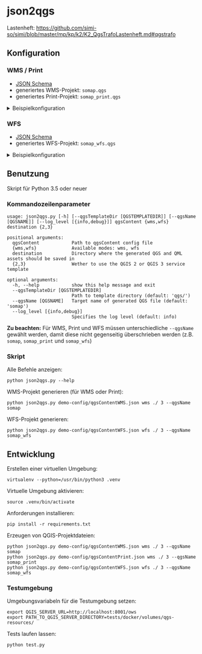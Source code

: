 json2qgs
========

Lastenheft: https://github.com/simi-so/simi/blob/master/mp/kp/k2/K2_QgsTrafoLastenheft.md#qgstrafo


Konfiguration
-------------

### WMS / Print

* [JSON Schema](./schemas/sogis-wms-qgs-content.json)
* generiertes WMS-Projekt: `somap.qgs`
* generiertes Print-Projekt: `somap_print.qgs`

<details>
  <summary>Beispielkonfiguration</summary>

**Zu beachten:** Falls `print_templates` in der Config enthalten ist, wird automatisch das Print-Projekt (`somap_print.qgs`) generiert, sonst das WMS-Projekt (`somap.qgs`)

```jsonc
{
  "$schema": "https://github.com/simi-so/json2qgs/raw/master/schemas/sogis-wms-qgs-content.json",

  // top-level WMS Layers direkt unterhalb WMS Root Layer
  "wms_top_layers": [
    "ch.so.agi.agi_hoheitsgrenzen_pub.hoheitsgrenzen_gemeindegrenze",
    "Grundstücke",
    "BelasteteStandorte",
    "ch.so.agi.uebersichtsplan",
    "1_hintergrundkarte_wms",
    "2_hintergrundkarte_wmts"
  ],

  // referenzierte Layer und Productsets
  "layers": [
    // Productset: Layergruppe oder Facadelayer
    {
      "name": "Grundstücke",
      "type": "productset",
      "title": "Grundstücke",
      // Referenzen auf Sublayer
      "sublayers": [
        "mopublic_grundstueck"
      ]
    },
    {
      "name": "BelasteteStandorte",
      "type": "productset",
      "title": "",
      "sublayers": [
        "afu_altlasten_pub"
      ]
    },

    // Vektorlayer
    {
      "name": "ch.so.agi.agi_hoheitsgrenzen_pub.hoheitsgrenzen_gemeindegrenze",
      "type": "layer",
      "title": "Gemeindegrenzen",
      "datatype": "vector",
      // Datenquelle
      "postgis_datasource": {
        // PostGIS Connection wie in einer QGIS Datasource (hier als PG Service)
        "dbconnection": "service=sogis_services",
        // Variante ohne PG Service:
        // "dbconnection": "dbname='somap' host=sogis-postgis port=5432 user='dbuser' password='xxxx'",
        "schema": "agi_hoheitsgrenzen_pub",
        "table": "hoheitsgrenzen_gemeindegrenze",
        "unique_key": "t_id",
        "geometry_field": "geometrie",
        "geometry_type": "MULTIPOLYGON",
        "srid": 2056
      },
      // QML und zugehörige Assets mit Base64 Encoding
      "qml_base64": "ABCD123=",
      "qml_assets": [
        {
          // Asset Pfad relativ zum QGIS Projekt
          "path": "fillpattern/myCrossPattern.png",
          "base64": "EFGH456="
        }
      ],
      // Attribute und deren Aliases (Alias optional)
      "attributes": [
        {
          "name": "gemeindename",
          "alias": "Gemeindename"
        },
        {
          "name": "bfs_gemeindenummer",
          "alias": "BFS-Nr."
        },
        {
          "name": "bezirksname",
          "alias": "Bezirksname"
        }
      ],
      // BBox des Layers
      "bbox": {
        "bounds": [
          2592560.719,
          1213703.19,
          2644759.746,
          1261330.177
        ],
        "srid": 2056
      }
    },
    // analog:
    //  "mopublic_grundstueck",
    //  "afu_altlasten_pub"

    // Rasterlayer
    {
      "name": "ch.so.agi.uebersichtsplan",
      "type": "layer",
      "title": "Übersichtsplan",
      "datatype": "raster",
      // Datenquelle
      "raster_datasource": {
        "datasource": "/vsicurl/https://data.sourcepole.com/srtm_1km_3857.tif",
        "srid": 2056
      },
      // Raster QML mit Base64 Encoding
      "qml_base64": "MNOP012=",
      // BBox des Layers
      "bbox": {
        "bounds": [
          2590983.475,
          1212806.1156,
          2646267.025,
          1262755.0094
        ],
        "srid": 2056
      }
    },

    // WMS Layer (v.a. als interner Print Layer für Hintergrundkarte)
    {
      "name": "1_hintergrundkarte_wms",
      "type": "layer",
      "title": "Swisstopo Landeskarten (farbig) WMS",
      "datatype": "wms",
      // Datenquelle
      "wms_datasource": {
        "wms_url": "https://wms.geo.admin.ch/",
        "layers": "ch.swisstopo.pixelkarte-farbe",
        "format": "image/jpeg",
        "styles": "",
        "srid": 2056,
        "featureCount": 10
      },
      // BBox des Layers
      "bbox": {
        "bounds": [
          2590983.475,
          1212806.1156,
          2646267.025,
          1262755.0094
        ],
        "srid": 2056
      }
    },

    // WMTS Layer (v.a. als interner Print Layer für Hintergrundkarte)
    {
      "name": "2_hintergrundkarte_wmts",
      "type": "layer",
      "title": "Swisstopo Landeskarten (grau) WMTS",
      "datatype": "wmts",
      // Datenquelle
      "wmts_datasource": {
        "wmts_capabilities_url": "https://wmts.geo.admin.ch/EPSG/2056/1.0.0/WMTSCapabilities.xml",
        "layer": "ch.swisstopo.pixelkarte-grau",
        "style": "ch.swisstopo.pixelkarte-grau",
        // tile_dimensions ist üblicherweise leer, beim Swisstopo WMTS muss aber Time gesetzt werden
        "tile_dimensions": "Time=current",
        "tile_matrix_set": "2056_27",
        "srid": 2056,
        "format": "image/jpeg"
      },
      // BBox des Layers
      "bbox": {
        "bounds": [
          2590983.475,
          1212806.1156,
          2646267.025,
          1262755.0094
        ],
        "srid": 2056
      }
    }
  ],

  // Print Templates (nur für Print-Projekt)
  "print_templates": [
    {
      // QPT und zugehörige Assets mit Base64 Encoding
      "template_base64": "QRST345=",
      "template_assets": [
        {
          // Asset Pfad relativ zum QGIS Projekt
          "path": "logos/myPrintLogo.png",
          "base64": "UVWX678="
        }
      ]
    }
  ],

  // Farbe für Selektion im WMS
  "selection_color_rgba": [
    255, 255, 0, 255
  ],

  // WMS Metadaten
  "wms_metadata": {
    // WMS GetCapabilities
    "service_name": "",
    "service_title": "",
    "service_abstract": "",
    "keywords": [
      "somap"
    ],
    "online_resource": "",
    "contact_person": "",
    "contact_organization": "",
    "contact_position": "",
    "contact_phone": "",
    "contact_mail": "",
    "fees": "",
    "access_constraints": "",
    // Name und Titel des WMS Root Layers
    "root_name": "somap",
    "root_title": "",
    // Liste der angebotenen Referenzsysteme
    "crs_list": [
      "EPSG:2056"
    ],
    // gesamte BBox / Default BBox für Layer
    "bbox": {
      "bounds": [
        2590983,
        1212806,
        2646267,
        1262755
      ],
      "srid": 2056
    }
  }
}
```
</details>


### WFS

* [JSON Schema](./schemas/sogis-wfs-qgs-content.json)
* generiertes WFS-Projekt: `somap_wfs.qgs`

<details>
  <summary>Beispielkonfiguration</summary>

```jsonc
{
  "$schema": "https://github.com/simi-so/json2qgs/raw/master/schemas/sogis-wfs-qgs-content.json",

  // WFS Layerliste
  "layers": [
    // Vektorlayer
    {
      "name": "ch.so.agi.agi_hoheitsgrenzen_pub.hoheitsgrenzen_gemeindegrenze",
      "title": "Gemeindegrenzen",
      // Datenquelle
      "postgis_datasource": {
        // PostGIS Connection wie in einer QGIS Datasource (hier als PG Service)
        "dbconnection": "service=sogis_services",
        // Variante ohne PG Service:
        // "dbconnection": "dbname='somap' host=sogis-postgis port=5432 user='dbuser' password='xxxx'",
        "schema": "agi_hoheitsgrenzen_pub",
        "table": "hoheitsgrenzen_gemeindegrenze",
        "unique_key": "t_id",
        "geometry_field": "geometrie",
        "geometry_type": "MULTIPOLYGON",
        "srid": 2056
      },
      // Attribute und deren Aliases (Alias optional)
      "attributes": [
        {
          "name": "gemeindename",
          "alias": "Gemeindename"
        },
        {
          "name": "bfs_gemeindenummer",
          "alias": "BFS-Nr."
        },
        {
          "name": "bezirksname",
          "alias": "Bezirksname"
        }
      ],
      // BBox des Layers
      "bbox": {
        "bounds": [
          2592560.719,
          1213703.19,
          2644759.746,
          1261330.177
        ],
        "srid": 2056
      }
    }
  ],
  // WFS Metadaten
  "wfs_metadata": {
    // WFS GetCapabilities
    "service_name": "",
    "service_title": "",
    "service_abstract": "",
    "keywords": [
      "somap"
    ],
    "online_resource": "",
    "fees": "",
    "access_constraints": "",
    // Default BBox für Layer
    "bbox": {
      "bounds": [
        2590983,
        1212806,
        2646267,
        1262755
      ],
      "srid": 2056
    }
  }
}
```
</details>


Benutzung
---------

Skript für Python 3.5 oder neuer

### Kommandozeilenparameter

```
usage: json2qgs.py [-h] [--qgsTemplateDir [QGSTEMPLATEDIR]] [--qgsName [QGSNAME]] [--log_level [{info,debug}]] qgsContent {wms,wfs} destination {2,3}

positional arguments:
  qgsContent            Path to qgsContent config file
  {wms,wfs}             Available modes: wms, wfs
  destination           Directory where the generated QGS and QML assets should be saved in
  {2,3}                 Wether to use the QGIS 2 or QGIS 3 service template

optional arguments:
  -h, --help            show this help message and exit
  --qgsTemplateDir [QGSTEMPLATEDIR]
                        Path to template directory (default: 'qgs/')
  --qgsName [QGSNAME]   Target name of generated QGS file (default: 'somap')
  --log_level [{info,debug}]
                        Specifies the log level (default: info)
```

**Zu beachten:** Für WMS, Print und WFS müssen unterschiedliche `--qgsName` gewählt werden, damit diese nicht gegenseitig überschrieben werden (z.B. `somap`, `somap_print` und `somap_wfs`)

### Skript

Alle Befehle anzeigen:

    python json2qgs.py --help

WMS-Projekt generieren (für WMS oder Print):

    python json2qgs.py demo-config/qgsContentWMS.json wms ./ 3 --qgsName somap

WFS-Projekt generieren:

    python json2qgs.py demo-config/qgsContentWFS.json wfs ./ 3 --qgsName somap_wfs


Entwicklung
-----------

Erstellen einer virtuellen Umgebung:

    virtualenv --python=/usr/bin/python3 .venv

Virtuelle Umgebung aktivieren:

    source .venv/bin/activate

Anforderungen installieren:

    pip install -r requirements.txt

Erzeugen von QGIS-Projektdateien:

    python json2qgs.py demo-config/qgsContentWMS.json wms ./ 3 --qgsName somap
    python json2qgs.py demo-config/qgsContentPrint.json wms ./ 3 --qgsName somap_print
    python json2qgs.py demo-config/qgsContentWFS.json wfs ./ 3 --qgsName somap_wfs

### Testumgebung

Umgebungsvariabeln für die Testumgebung setzen:

    export QGIS_SERVER_URL=http://localhost:8001/ows
    export PATH_TO_QGIS_SERVER_DIRECTORY=tests/docker/volumes/qgs-resources/

Tests laufen lassen:

    python test.py

